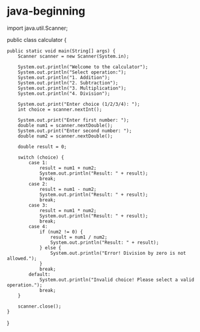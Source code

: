 # java-beginning
import java.util.Scanner;

public class calculator {

    public static void main(String[] args) {
        Scanner scanner = new Scanner(System.in);

        System.out.println("Welcome to the calculator");
        System.out.println("Select operation:");
        System.out.println("1. Addition");
        System.out.println("2. Subtraction");
        System.out.println("3. Multiplication");
        System.out.println("4. Division");

        System.out.print("Enter choice (1/2/3/4): ");
        int choice = scanner.nextInt();

        System.out.print("Enter first number: ");
        double num1 = scanner.nextDouble();
        System.out.print("Enter second number: ");
        double num2 = scanner.nextDouble();

        double result = 0;

        switch (choice) {
            case 1:
                result = num1 + num2;
                System.out.println("Result: " + result);
                break;
            case 2:
                result = num1 - num2;
                System.out.println("Result: " + result);
                break;
            case 3:
                result = num1 * num2;
                System.out.println("Result: " + result);
                break;
            case 4:
                if (num2 != 0) {
                    result = num1 / num2;
                    System.out.println("Result: " + result);
                } else {
                    System.out.println("Error! Division by zero is not allowed.");
                }
                break;
            default:
                System.out.println("Invalid choice! Please select a valid operation.");
                break;
        }

        scanner.close();
    }
}
